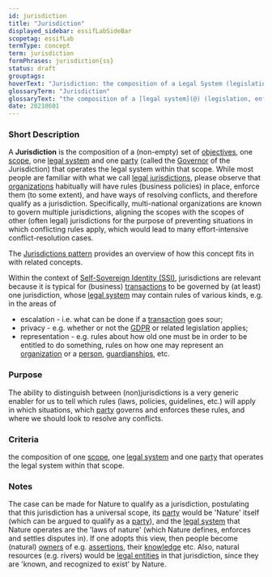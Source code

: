 ```yaml
---
id: jurisdiction
title: "Jurisdiction"
displayed_sidebar: essifLabSideBar
scopetag: essifLab
termType: concept
term: jurisdiction
formPhrases: jurisdiction{ss}
status: draft
grouptags:
hoverText: "Jurisdiction: the composition of a Legal System (legislation, enforcement thereof, and conflict resolution), a Party that governs that Legal System, a scope within which that Legal System is operational, and one or more Objectives for the purpose of which the Legal System is operated."
glossaryTerm: "Jurisdiction"
glossaryText: "the composition of a [legal system](@) (legislation, enforcement thereof, and conflict resolution), a [party](@) that governs that [legal system](@), a scope within which that [legal system](@) is operational, and one or more [objective](@) for the purpose of which the [legal system](@) is operated. See also the [Jurisdictions pattern](pattern-jurisdiction@)."
date: 20210601
---
```


### Short Description

A **Jurisdiction** is the composition of a (non-empty) set of [objectives](@), one [scope](@), one [legal system](@) and one [party](@) (called the [Governor](governance@) of the Jurisdiction) that operates the legal system within that scope. While most people are familiar with what we call [legal jurisdictions](legal-jurisdiction@), please observe that [organizations](@) habitually will have rules (business policies) in place, enforce them (to some extent), and have ways of resolving conflicts, and therefore qualify as a jurisdiction. Specifically, multi-national organizations are known to govern multiple jurisdictions, aligning the scopes with the scopes of other (often legal) jurisdictions for the purpose of preventing situations in which conflicting rules apply, which would lead to many effort-intensive conflict-resolution cases.

The [Jurisdictions pattern](pattern-jurisdiction@) provides an overview of how this concept fits in with related concepts.

Within the context of [Self-Sovereign Identity (SSI)](self-sovereign-identity@), jurisdictions are relevant because it is typical for (business) [transactions](@) to be governed by (at least) one jurisdiction, whose [legal system](@) may contain rules of various kinds, e.g. in the areas of
- escalation - i.e. what can be done if a [transaction](@) goes sour;
- privacy - e.g. whether or not the [GDPR](https://eur-lex.europa.eu/legal-content/EN/TXT/HTML/?uri=CELEX:32016R0679&from=EN) or related legislation applies;
- representation - e.g. rules about how old one must be in order to be entitled to do something, rules on how one may represent an [organization](@) or a [person](human-being@), [guardianships](guardianship-arrangement@), etc.
### Purpose

The ability to distinguish between (non)jurisdictions is a very generic enabler for us to tell which rules (laws, policies, guidelines, etc.) will apply in which situations, which [party](@) governs and enforces these rules, and where we should look to resolve any conflicts.

### Criteria

the composition of one [scope](@), one [legal system](@) and one [party](@) that operates the legal system within that scope.

### Notes

The case can be made for Nature to qualify as a jurisdiction, postulating that this jurisdiction has a universal scope, its [party](@) would be 'Nature' itself (which can be argued to qualify as a [party](@)), and the [legal system](@) that Nature operates are the 'laws of nature' (which Nature defines, enforces and settles disputes in). If one adopts this view, then people become (natural) [owners](@) of e.g. [assertions](@), their [knowledge](@) etc. Also, natural resources (e.g. rivers) would be [legal entities](legal-entity@) in that jurisdiction, since they are 'known, and recognized to exist' by Nature.